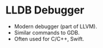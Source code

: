 # LLDB Debugger

- Modern debugger (part of LLVM).
- Similar commands to GDB.
- Often used for C/C++, Swift.
